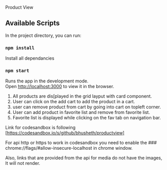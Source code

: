 Product View

## Available Scripts

In the project directory, you can run:

### `npm install`

Install all dependancies<br />

### `npm start`

Runs the app in the development mode.<br />
Open [http://localhost:3000](http://localhost:3000) to view it in the browser.

1. All products are dis[played in the grid layput with card component.
2. User can click on the add cart to add the product in a cart.
3. user can remove product from cart by going into cart on topleft corner.
4. User can add product in favorite list and remove from favorite list.
5. Favorite list is displayed while clicking on the fav tab on navigation bar.

Link for codesandbox is following [https://codesandbox.io/s/github/bhusheth/productview]

For api http or https to work in codesandbox you need to enable the ### chrome://flags/#allow-insecure-localhost
in chrome window.

Also, links that are provided from the api for media do not have the images, It will not render.
